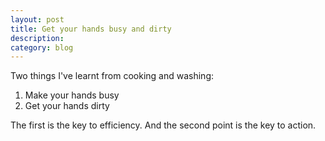 ```yaml
---
layout: post
title: Get your hands busy and dirty
description: 
category: blog
---
```


Two things I've learnt from cooking and washing:

1. Make your hands busy
2. Get your hands dirty


The first is the key to efficiency. And the second point is the key to action.



